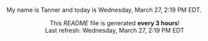 My name is Tanner and today is Wednesday, March 27, 2:19 PM EDT.

<p align="center">This <i>README</i> file is generated <b>every 3 hours</b>!</br>Last refresh: Wednesday, March 27, 2:19 PM EDT<br /></p>
